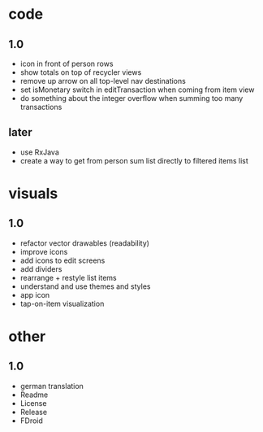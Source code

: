 # code
## 1.0
- icon in front of person rows
- show totals on top of recycler views
- remove up arrow on all top-level nav destinations
- set isMonetary switch in editTransaction when coming from item view
- do something about the integer overflow when summing too many transactions 
## later
- use RxJava
- create a way to get from person sum list directly to filtered items list

# visuals
## 1.0
- refactor vector drawables (readability)
- improve icons
- add icons to edit screens
- add dividers
- rearrange + restyle list items
- understand and use themes and styles
- app icon
- tap-on-item visualization

# other
## 1.0
- german translation
- Readme
- License
- Release 
- FDroid
